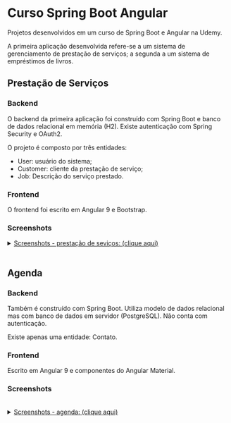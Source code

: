 # Curso Spring Boot Angular

Projetos desenvolvidos em um curso de Spring Boot e Angular na Udemy.

A primeira aplicação desenvolvida refere-se a um sistema de gerenciamento de prestação de serviços; a segunda a um sistema de empréstimos de livros.

## Prestação de Serviços

### Backend

O backend da primeira aplicação foi construído com Spring Boot e banco de dados relacional em memória (H2). Existe autenticação com Spring Security e OAuth2.

O projeto é composto por três entidades:
* User: usuário do sistema;
* Customer: cliente da prestação de serviço;
* Job: Descrição do serviço prestado.

### Frontend 

O frontend foi escrito em Angular 9 e Bootstrap.

### Screenshots 

<details>
<summary><u>Screenshots - prestação de seviços: (clique aqui)</u></summary>
<div style="text-align:center">
<img src="https://i.imgur.com/8GclEbA.png" width="650px"/>
<img src="https://i.imgur.com/RanowEQ.png" width="650px"/>
<img src="https://i.imgur.com/7NoGKIL.png" width="650px"/>
<img src="https://i.imgur.com/QzIr7jO.png" width="650px"/>
</div>
</details>
<br>

## Agenda

### Backend

Também é construído com Spring Boot. Utiliza modelo de dados relacional mas com banco de dados em servidor (PostgreSQL). Não conta com autenticação.

Existe apenas uma entidade: Contato.

### Frontend

Escrito em Angular 9 e componentes do Angular Material.

### Screenshots

<br>
<details>
  <summary><u>Screenshots - agenda: (clique aqui)</u></summary>
<div style="text-align:center">
<img src="https://i.imgur.com/8vTQN5x.png" width="650px"/>
<img src="https://i.imgur.com/wedHJik.png" width="650px"/>
</div>
</details>
<br>
